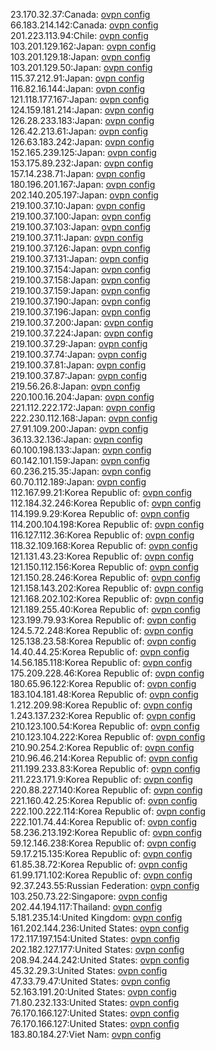 23.170.32.37:Canada: [ovpn config](vpn/23_170_32_37.ovpn)  
66.183.214.142:Canada: [ovpn config](vpn/66_183_214_142.ovpn)  
201.223.113.94:Chile: [ovpn config](vpn/201_223_113_94.ovpn)  
103.201.129.162:Japan: [ovpn config](vpn/103_201_129_162.ovpn)  
103.201.129.18:Japan: [ovpn config](vpn/103_201_129_18.ovpn)  
103.201.129.50:Japan: [ovpn config](vpn/103_201_129_50.ovpn)  
115.37.212.91:Japan: [ovpn config](vpn/115_37_212_91.ovpn)  
116.82.16.144:Japan: [ovpn config](vpn/116_82_16_144.ovpn)  
121.118.177.167:Japan: [ovpn config](vpn/121_118_177_167.ovpn)  
124.159.181.214:Japan: [ovpn config](vpn/124_159_181_214.ovpn)  
126.28.233.183:Japan: [ovpn config](vpn/126_28_233_183.ovpn)  
126.42.213.61:Japan: [ovpn config](vpn/126_42_213_61.ovpn)  
126.63.183.242:Japan: [ovpn config](vpn/126_63_183_242.ovpn)  
152.165.239.125:Japan: [ovpn config](vpn/152_165_239_125.ovpn)  
153.175.89.232:Japan: [ovpn config](vpn/153_175_89_232.ovpn)  
157.14.238.71:Japan: [ovpn config](vpn/157_14_238_71.ovpn)  
180.196.201.167:Japan: [ovpn config](vpn/180_196_201_167.ovpn)  
202.140.205.197:Japan: [ovpn config](vpn/202_140_205_197.ovpn)  
219.100.37.10:Japan: [ovpn config](vpn/219_100_37_10.ovpn)  
219.100.37.100:Japan: [ovpn config](vpn/219_100_37_100.ovpn)  
219.100.37.103:Japan: [ovpn config](vpn/219_100_37_103.ovpn)  
219.100.37.11:Japan: [ovpn config](vpn/219_100_37_11.ovpn)  
219.100.37.126:Japan: [ovpn config](vpn/219_100_37_126.ovpn)  
219.100.37.131:Japan: [ovpn config](vpn/219_100_37_131.ovpn)  
219.100.37.154:Japan: [ovpn config](vpn/219_100_37_154.ovpn)  
219.100.37.158:Japan: [ovpn config](vpn/219_100_37_158.ovpn)  
219.100.37.159:Japan: [ovpn config](vpn/219_100_37_159.ovpn)  
219.100.37.190:Japan: [ovpn config](vpn/219_100_37_190.ovpn)  
219.100.37.196:Japan: [ovpn config](vpn/219_100_37_196.ovpn)  
219.100.37.200:Japan: [ovpn config](vpn/219_100_37_200.ovpn)  
219.100.37.224:Japan: [ovpn config](vpn/219_100_37_224.ovpn)  
219.100.37.29:Japan: [ovpn config](vpn/219_100_37_29.ovpn)  
219.100.37.74:Japan: [ovpn config](vpn/219_100_37_74.ovpn)  
219.100.37.81:Japan: [ovpn config](vpn/219_100_37_81.ovpn)  
219.100.37.87:Japan: [ovpn config](vpn/219_100_37_87.ovpn)  
219.56.26.8:Japan: [ovpn config](vpn/219_56_26_8.ovpn)  
220.100.16.204:Japan: [ovpn config](vpn/220_100_16_204.ovpn)  
221.112.222.172:Japan: [ovpn config](vpn/221_112_222_172.ovpn)  
222.230.112.168:Japan: [ovpn config](vpn/222_230_112_168.ovpn)  
27.91.109.200:Japan: [ovpn config](vpn/27_91_109_200.ovpn)  
36.13.32.136:Japan: [ovpn config](vpn/36_13_32_136.ovpn)  
60.100.198.133:Japan: [ovpn config](vpn/60_100_198_133.ovpn)  
60.142.101.159:Japan: [ovpn config](vpn/60_142_101_159.ovpn)  
60.236.215.35:Japan: [ovpn config](vpn/60_236_215_35.ovpn)  
60.70.112.189:Japan: [ovpn config](vpn/60_70_112_189.ovpn)  
112.167.99.21:Korea Republic of: [ovpn config](vpn/112_167_99_21.ovpn)  
112.184.32.246:Korea Republic of: [ovpn config](vpn/112_184_32_246.ovpn)  
114.199.9.29:Korea Republic of: [ovpn config](vpn/114_199_9_29.ovpn)  
114.200.104.198:Korea Republic of: [ovpn config](vpn/114_200_104_198.ovpn)  
116.127.112.36:Korea Republic of: [ovpn config](vpn/116_127_112_36.ovpn)  
118.32.109.168:Korea Republic of: [ovpn config](vpn/118_32_109_168.ovpn)  
121.131.43.23:Korea Republic of: [ovpn config](vpn/121_131_43_23.ovpn)  
121.150.112.156:Korea Republic of: [ovpn config](vpn/121_150_112_156.ovpn)  
121.150.28.246:Korea Republic of: [ovpn config](vpn/121_150_28_246.ovpn)  
121.158.143.202:Korea Republic of: [ovpn config](vpn/121_158_143_202.ovpn)  
121.168.202.102:Korea Republic of: [ovpn config](vpn/121_168_202_102.ovpn)  
121.189.255.40:Korea Republic of: [ovpn config](vpn/121_189_255_40.ovpn)  
123.199.79.93:Korea Republic of: [ovpn config](vpn/123_199_79_93.ovpn)  
124.5.72.248:Korea Republic of: [ovpn config](vpn/124_5_72_248.ovpn)  
125.138.23.58:Korea Republic of: [ovpn config](vpn/125_138_23_58.ovpn)  
14.40.44.25:Korea Republic of: [ovpn config](vpn/14_40_44_25.ovpn)  
14.56.185.118:Korea Republic of: [ovpn config](vpn/14_56_185_118.ovpn)  
175.209.228.46:Korea Republic of: [ovpn config](vpn/175_209_228_46.ovpn)  
180.65.96.122:Korea Republic of: [ovpn config](vpn/180_65_96_122.ovpn)  
183.104.181.48:Korea Republic of: [ovpn config](vpn/183_104_181_48.ovpn)  
1.212.209.98:Korea Republic of: [ovpn config](vpn/1_212_209_98.ovpn)  
1.243.137.232:Korea Republic of: [ovpn config](vpn/1_243_137_232.ovpn)  
210.123.100.54:Korea Republic of: [ovpn config](vpn/210_123_100_54.ovpn)  
210.123.104.222:Korea Republic of: [ovpn config](vpn/210_123_104_222.ovpn)  
210.90.254.2:Korea Republic of: [ovpn config](vpn/210_90_254_2.ovpn)  
210.96.46.214:Korea Republic of: [ovpn config](vpn/210_96_46_214.ovpn)  
211.199.233.83:Korea Republic of: [ovpn config](vpn/211_199_233_83.ovpn)  
211.223.171.9:Korea Republic of: [ovpn config](vpn/211_223_171_9.ovpn)  
220.88.227.140:Korea Republic of: [ovpn config](vpn/220_88_227_140.ovpn)  
221.160.42.25:Korea Republic of: [ovpn config](vpn/221_160_42_25.ovpn)  
222.100.222.114:Korea Republic of: [ovpn config](vpn/222_100_222_114.ovpn)  
222.101.74.44:Korea Republic of: [ovpn config](vpn/222_101_74_44.ovpn)  
58.236.213.192:Korea Republic of: [ovpn config](vpn/58_236_213_192.ovpn)  
59.12.146.238:Korea Republic of: [ovpn config](vpn/59_12_146_238.ovpn)  
59.17.215.135:Korea Republic of: [ovpn config](vpn/59_17_215_135.ovpn)  
61.85.38.72:Korea Republic of: [ovpn config](vpn/61_85_38_72.ovpn)  
61.99.171.102:Korea Republic of: [ovpn config](vpn/61_99_171_102.ovpn)  
92.37.243.55:Russian Federation: [ovpn config](vpn/92_37_243_55.ovpn)  
103.250.73.22:Singapore: [ovpn config](vpn/103_250_73_22.ovpn)  
202.44.194.117:Thailand: [ovpn config](vpn/202_44_194_117.ovpn)  
5.181.235.14:United Kingdom: [ovpn config](vpn/5_181_235_14.ovpn)  
161.202.144.236:United States: [ovpn config](vpn/161_202_144_236.ovpn)  
172.117.197.154:United States: [ovpn config](vpn/172_117_197_154.ovpn)  
202.182.127.177:United States: [ovpn config](vpn/202_182_127_177.ovpn)  
208.94.244.242:United States: [ovpn config](vpn/208_94_244_242.ovpn)  
45.32.29.3:United States: [ovpn config](vpn/45_32_29_3.ovpn)  
47.33.79.47:United States: [ovpn config](vpn/47_33_79_47.ovpn)  
52.163.191.20:United States: [ovpn config](vpn/52_163_191_20.ovpn)  
71.80.232.133:United States: [ovpn config](vpn/71_80_232_133.ovpn)  
76.170.166.127:United States: [ovpn config](vpn/76_170_166_127.ovpn)  
76.170.166.127:United States: [ovpn config](vpn/76_170_166_127.ovpn)  
183.80.184.27:Viet Nam: [ovpn config](vpn/183_80_184_27.ovpn)  
